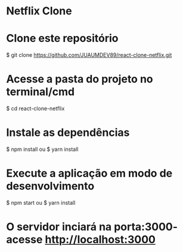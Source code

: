 <h1>Netflix Clone</h1>

# Clone este repositório
$ git clone <https://github.com/JUAUMDEV89/react-clone-netflix.git>

# Acesse a pasta do projeto no terminal/cmd
$ cd react-clone-netflix

# Instale as dependências
$ npm install ou $ yarn install

# Execute a aplicação em modo de desenvolvimento
$ npm start ou $ yarn install

# O servidor inciará na porta:3000- acesse <http://localhost:3000>
